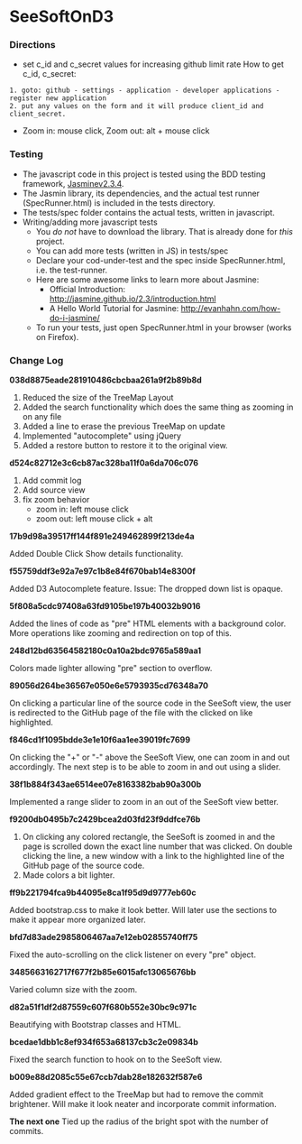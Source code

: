 # SeeSoftOnD3


### Directions
- set c_id and c_secret values for increasing github limit rate
How to get c_id, c_secret:
~~~
1. goto: github - settings - application - developer applications - register new application
2. put any values on the form and it will produce client_id and client_secret.
~~~

- Zoom in: mouse click, Zoom out: alt + mouse click

### Testing

- The javascript code in this project is tested using the BDD testing framework, [Jasmine](http://jasmine.github.io/)[v2.3.4](https://github.com/jasmine/jasmine/releases).
- The Jasmin library, its dependencies, and the actual test runner (SpecRunner.html) is included in the tests directory.
- The tests/spec folder contains the actual tests, written in javascript.
- Writing/adding more javascript tests
    + You *do not* have to download the library. That is already done for *this* project.
    + You can add more tests (written in JS) in tests/spec
    + Declare your cod-under-test and the spec inside SpecRunner.html, i.e. the test-runner.
    + Here are some awesome links to learn more about Jasmine:
        * Official Introduction: http://jasmine.github.io/2.3/introduction.html
        * A Hello World Tutorial for Jasmine: http://evanhahn.com/how-do-i-jasmine/
    + To run your tests, just open SpecRunner.html in your browser (works on Firefox).

### Change Log

**038d8875eade281910486cbcbaa261a9f2b89b8d**

1. Reduced the size of the TreeMap Layout
2. Added the search functionality which does the same thing as zooming in on any file
3. Added a line to erase the previous TreeMap on update
4. Implemented "autocomplete" using jQuery
5. Added a restore button to restore it to the original view.


**d524c82712e3c6cb87ac328ba11f0a6da706c076**

1. Add commit log
2. Add source view
3. fix zoom behavior
	- zoom in: left mouse click
	- zoom out: left mouse click + alt

**17b9d98a39517ff144f891e249462899f213de4a**

Added Double Click Show details functionality.

**f55759ddf3e92a7e97c1b8e84f670bab14e8300f**

Added D3 Autocomplete feature. Issue: The dropped down list is opaque.

**5f808a5cdc97408a63fd9105be197b40032b9016**

Added the lines of code as "pre" HTML elements with a background color.
	 More operations like zooming and redirection on top of this.

**248d12bd63564582180c0a10a2bdc9765a589aa1**

Colors made lighter allowing "pre" section to overflow.

**89056d264be36567e050e6e5793935cd76348a70**

On clicking a particular line of the source code in the SeeSoft view, the user is redirected to the GitHub page of the file with the clicked on like highlighted.

**f846cd1f1095bdde3e1e10f6aa1ee39019fc7699**

On clicking the "+" or "-" above the SeeSoft View, one can zoom in and out accordingly. The next step is to be able to zoom in and out using a slider.

**38f1b884f343ae6514ee07e8163382bab90a300b**

Implemented a range slider to zoom in an out of the SeeSoft view better.

**f9200db0495b7c2429bcea2d03fd23f9ddfce76b**

1. On clicking any colored rectangle, the SeeSoft is zoomed in and the page is
   scrolled down the exact line number that was clicked. On double clicking the
   line, a new window with a link to the highlighted line of the GitHub page of
   the source code.
2. Made colors a bit lighter.

**ff9b221794fca9b44095e8ca1f95d9d9777eb60c**

Added bootstrap.css to make it look better. Will later use the sections to
make it appear more organized later.

**bfd7d83ade2985806467aa7e12eb02855740ff75**

Fixed the auto-scrolling on the click listener on every "pre" object.

**3485663162717f677f2b85e6015afc13065676bb**

Varied column size with the zoom.

**d82a51f1df2d87559c607f680b552e30bc9c971c**

Beautifying with Bootstrap classes and HTML.

**bcedae1dbb1c8ef934f653a68137cb3c2e09834b**

Fixed the search function to hook on to the SeeSoft view.

**b009e88d2085c55e67ccb7dab28e182632f587e6**

Added gradient effect to the TreeMap but had to remove the commit brightener.
Will make it look neater and incorporate commit information.

**The next one**
Tied up the radius of the bright spot with the number of commits.
